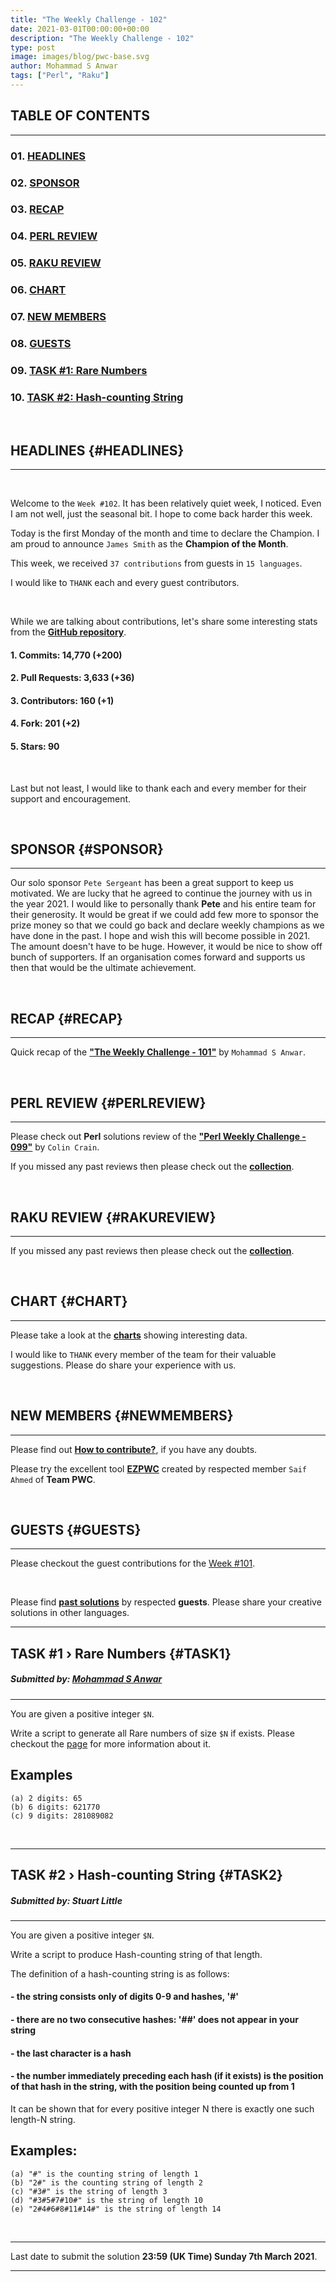 ```yaml
---
title: "The Weekly Challenge - 102"
date: 2021-03-01T00:00:00+00:00
description: "The Weekly Challenge - 102"
type: post
image: images/blog/pwc-base.svg
author: Mohammad S Anwar
tags: ["Perl", "Raku"]
---
```


## TABLE OF CONTENTS
***

### 01. [HEADLINES](#HEADLINES)
### 02. [SPONSOR](#SPONSOR)
### 03. [RECAP](#RECAP)
### 04. [PERL REVIEW](#PERLREVIEW)
### 05. [RAKU REVIEW](#RAKUREVIEW)
### 06. [CHART](#CHART)
### 07. [NEW MEMBERS](#NEWMEMBERS)
### 08. [GUESTS](#GUESTS)
### 09. [TASK #1: Rare Numbers](#TASK1)
### 10. [TASK #2: Hash-counting String](#TASK2)

<br>

## HEADLINES {#HEADLINES}
***
<br>

Welcome to the `Week #102`. It has been relatively quiet week, I noticed. Even I am not well, just the seasonal bit. I hope to come back harder this week.

Today is the first Monday of the month and time to declare the Champion. I am proud to announce `James Smith` as the **Champion of the Month**.

This week, we received `37 contributions` from guests in `15 languages`.

I would like to `THANK` each and every guest contributors.

<br>

While we are talking about contributions, let's share some interesting stats from the [**GitHub repository**](https://github.com/manwar/perlweeklychallenge-club).

#### 1. Commits: 14,770 (+200)
#### 2. Pull Requests: 3,633 (+36)
#### 3. Contributors: 160 (+1)
#### 4. Fork: 201 (+2)
#### 5. Stars: 90

<br>

Last but not least, I would like to thank each and every member for their support and encouragement.

<br>

## SPONSOR {#SPONSOR}
***

Our solo sponsor `Pete Sergeant` has been a great support to keep us motivated. We are lucky that he agreed to continue the journey with us in the year 2021. I would like to personally thank **Pete** and his entire team for their generosity. It would be great if we could add few more to sponsor the prize money so that we could go back and declare weekly champions as we have done in the past. I hope and wish this will become possible in 2021. The amount doesn't have to be huge. However, it would be nice to show off bunch of supporters. If an organisation comes forward and supports us then that would be the ultimate achievement.

<br>

## RECAP {#RECAP}
***

Quick recap of the [**"The Weekly Challenge - 101"**](/blog/recap-challenge-101) by `Mohammad S Anwar`.

<br>

## PERL REVIEW {#PERLREVIEW}
***

Please check out **Perl** solutions review of the **["Perl Weekly Challenge - 099"](/blog/review-challenge-099)** by `Colin Crain`.

If you missed any past reviews then please check out the [**collection**](/p5-reviews).

<br>

## RAKU REVIEW {#RAKUREVIEW}
***

If you missed any past reviews then please check out the [**collection**](/p6-reviews).

<br>

## CHART {#CHART}
***

Please take a look at the [**charts**](/chart) showing interesting data.

I would like to `THANK` every member of the team for their valuable suggestions. Please do share your experience with us.

<br>

## NEW MEMBERS {#NEWMEMBERS}

***

Please find out [**How to contribute?**](/blog/how-to-contribute), if you have any doubts.

Please try the excellent tool [**EZPWC**](https://github.com/saiftynet/EZPWC) created by respected member `Saif Ahmed` of **Team PWC**.

<br>

## GUESTS {#GUESTS}

***

Please checkout the guest contributions for the [Week #101](/blog/guest-contribution/#101).

<br>

Please find [**past solutions**](/blog/guest-contribution) by respected **guests**. Please share your creative solutions in other languages.

***
## TASK #1 › Rare Numbers {#TASK1}
##### **Submitted by:** [Mohammad S Anwar](http://www.manwar.org/)
***

You are given a positive integer `$N`.

Write a script to generate all Rare numbers of size `$N` if exists. Please checkout the [page](http://www.shyamsundergupta.com/rare.htm) for more information about it.

## Examples

    (a) 2 digits: 65
    (b) 6 digits: 621770
    (c) 9 digits: 281089082


<br>

***
## TASK #2 › Hash-counting String {#TASK2}
##### **Submitted by:** Stuart Little
***

You are given a positive integer `$N`.

Write a script to produce Hash-counting string of that length.

The definition of a hash-counting string is as follows:

#### - the string consists only of digits 0-9 and hashes, '#'
#### - there are no two consecutive hashes: '##' does not appear in your string
#### - the last character is a hash
#### - the number immediately preceding each hash (if it exists) is the position of that hash in the string, with the position being counted up from 1

It can be shown that for every positive integer N there is exactly one such length-N string.

## Examples:

    (a) "#" is the counting string of length 1
    (b) "2#" is the counting string of length 2
    (c) "#3#" is the string of length 3
    (d) "#3#5#7#10#" is the string of length 10
    (e) "2#4#6#8#11#14#" is the string of length 14

<br>

***

Last date to submit the solution **23:59 (UK Time) Sunday 7th March 2021**.

***
